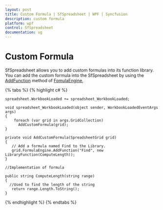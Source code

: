 ```yaml
---
layout: post
title: Custom Formula | SfSpreadsheet | WPF | Syncfusion
description: custom formula
platform: wpf
control: SfSpreadsheet
documentation: ug
---
```


# Custom Formula

SfSpreadsheet allows you to add custom formulas into its function library. You can add the custom formula into the SfSpreadsheet by using the [AddFunction](http://help.syncfusion.com/cr/cref_files/wpf/sfspreadsheet/topic457.html) method of [FomulaEngine](http://help.syncfusion.com/cr/cref_files/wpf/sfspreadsheet/topic450.html),

{% tabs %}
{% highlight c# %}

    spreadsheet.WorkbookLoaded += spreadsheet_WorkbookLoaded;

    void spreadsheet_WorkbookLoaded(object sender, WorkbookLoadedEventArgs args)
    {
        foreach (var grid in args.GridCollection)
          AddCustomFormula(grid); 
    }

    private void AddCustomFormula(SpreadsheetGrid grid)
    {
       // Add a formula named Find to the Library.
       grid.FormulaEngine.AddFunction("Find", new LibraryFunction(ComputeLength));      
    }

    //Implementation of formula
    
    public string ComputeLength(string range)
    {
      //Used to find the length of the string
       return range.Length.ToString();
    }

{% endhighlight %}
{% endtabs %}